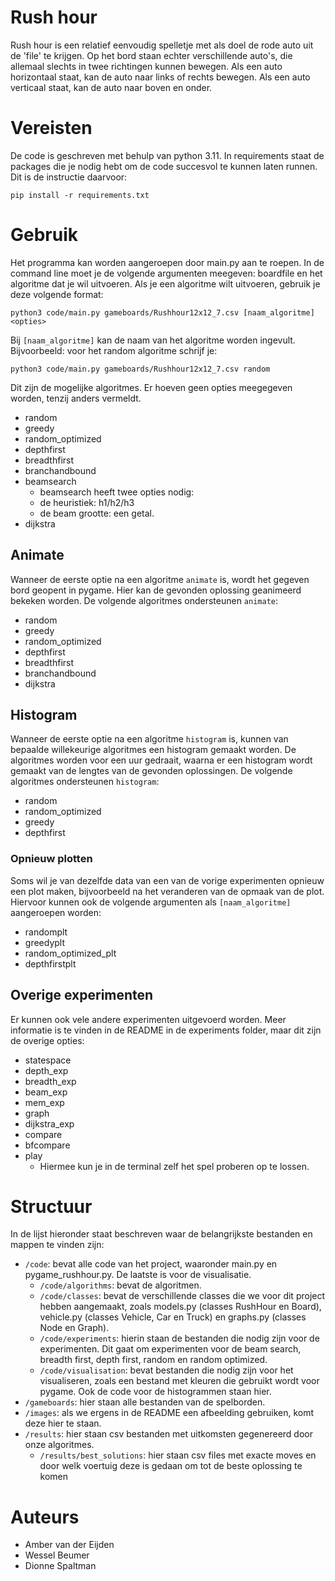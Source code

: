 # Rush hour
Rush hour is een relatief eenvoudig spelletje met als doel de rode auto uit de 'file' te krijgen. Op het bord staan echter verschillende auto's, die allemaal slechts in twee richtingen kunnen bewegen. Als een auto horizontaal staat, kan de auto naar links of rechts bewegen. Als een auto verticaal staat, kan de auto naar boven en onder. 

# Vereisten 
De code is geschreven met behulp van python 3.11. In requirements staat de packages die je nodig hebt om de code succesvol te kunnen laten runnen. Dit is de instructie daarvoor: 
```
pip install -r requirements.txt
```
# Gebruik 
Het programma kan worden aangeroepen door main.py aan te roepen. In de command line moet je de volgende argumenten meegeven: boardfile en het algoritme dat je wil uitvoeren. Als je een algoritme wilt uitvoeren, gebruik je deze volgende format: 
```
python3 code/main.py gameboards/Rushhour12x12_7.csv [naam_algoritme] <opties>
```
Bij `[naam_algoritme]` kan de naam van het algoritme worden ingevult. Bijvoorbeeld: voor het random algoritme schrijf je:
```
python3 code/main.py gameboards/Rushhour12x12_7.csv random
```
Dit zijn de mogelijke algoritmes. Er hoeven geen opties meegegeven worden, tenzij anders vermeldt.
- random
- greedy
- random_optimized
- depthfirst
- breadthfirst
- branchandbound
- beamsearch
  - beamsearch heeft twee opties nodig:
  - de heuristiek: h1/h2/h3
  - de beam grootte: een getal.
- dijkstra

## Animate
Wanneer de eerste optie na een algoritme `animate` is, wordt het gegeven bord geopent in pygame. Hier kan de gevonden oplossing geanimeerd bekeken worden. De volgende algoritmes ondersteunen `animate`:
- random
- greedy
- random_optimized
- depthfirst
- breadthfirst
- branchandbound
- dijkstra

## Histogram
Wanneer de eerste optie na een algoritme `histogram` is, kunnen van bepaalde willekeurige algoritmes een histogram gemaakt worden. De algoritmes worden voor een uur gedraait, waarna er een histogram wordt gemaakt van de lengtes van de gevonden oplossingen. De volgende algoritmes ondersteunen `histogram`:
- random
- random_optimized
- greedy
- depthfirst

### Opnieuw plotten
Soms wil je van dezelfde data van een van de vorige experimenten opnieuw een plot maken, bijvoorbeeld na het veranderen van de opmaak van de plot. Hiervoor kunnen ook de volgende argumenten als `[naam_algoritme]` aangeroepen worden:
- randomplt
- greedyplt
- random_optimized_plt
- depthfirstplt

## Overige experimenten
Er kunnen ook vele andere experimenten uitgevoerd worden. Meer informatie is te vinden in de README in de experiments folder, maar dit zijn de overige opties:
- statespace
- depth_exp
- breadth_exp
- beam_exp
- mem_exp
- graph
- dijkstra_exp
- compare
- bfcompare
- play
  - Hiermee kun je in de terminal zelf het spel proberen op te lossen.

# Structuur
In de lijst hieronder staat beschreven waar de belangrijkste bestanden en mappen te vinden zijn: 
* `/code`: bevat alle code van het project, waaronder main.py en pygame_rushhour.py. De laatste is voor de visualisatie. 
  * `/code/algorithms`: bevat de algoritmen. 
  * `/code/classes`: bevat de verschillende classes die we voor dit project hebben aangemaakt, zoals models.py (classes RushHour en Board), vehicle.py (classes Vehicle, Car en Truck) en graphs.py (classes Node en Graph). 
  * `/code/experiments`: hierin staan de bestanden die nodig zijn voor de experimenten. Dit gaat om experimenten voor de beam search, breadth first, depth first, random en random optimized. 
  * `/code/visualisation`: bevat bestanden die nodig zijn voor het visualiseren, zoals een bestand met kleuren die gebruikt wordt voor pygame. Ook de code voor de histogrammen staan hier. 
* `/gameboards`: hier staan alle bestanden van de spelborden. 
* `/images`: als we ergens in de README een afbeelding gebruiken, komt deze hier te staan. 
* `/results`: hier staan csv bestanden met uitkomsten gegenereerd door onze algoritmes. 
  * `/results/best_solutions`: hier staan csv files met exacte moves en door welk voertuig deze is gedaan om tot de beste oplossing te komen

# Auteurs
* Amber van der Eijden
* Wessel Beumer
* Dionne Spaltman
